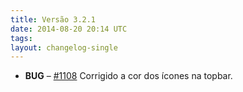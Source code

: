 ```yaml
---
title: Versão 3.2.1
date: 2014-08-20 20:14 UTC
tags:
layout: changelog-single
---
```

<ul class="ls-no-list-style ls-no-margin-left">

  <li>
    <strong class="ls-tag-danger">BUG</strong>
    &ndash; <a href="https://github.com/locaweb/locawebstyle/pull/1108" target="blank" class="commit-url">#1108</a> Corrigido a cor dos ícones na topbar.
  </li>

</ul>

